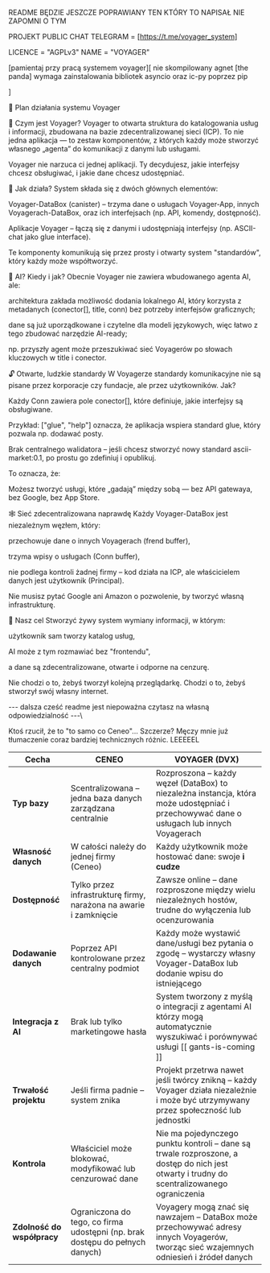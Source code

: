 README BĘDZIE JESZCZE POPRAWIANY TEN KTÓRY TO NAPISAŁ NIE ZAPOMNI O TYM

PROJEKT PUBLIC CHAT
TELEGRAM = [https://t.me/voyager_system]

LICENCE = "AGPLv3"
NAME = "VOYAGER"

[pamientaj przy pracą systemem voyager][
nie skompilowany agnet [the panda] 
wymaga zainstalowania bibliotek asyncio oraz ic-py poprzez pip

]

🧭 Plan działania systemu Voyager

🔹 Czym jest Voyager?
Voyager to otwarta struktura do katalogowania usług i informacji, zbudowana na bazie zdecentralizowanej sieci (ICP). To nie jedna aplikacja — to zestaw komponentów, z których każdy może stworzyć własnego „agenta” do komunikacji z danymi lub usługami.

Voyager nie narzuca ci jednej aplikacji. Ty decydujesz, jakie interfejsy chcesz obsługiwać, i jakie dane chcesz udostępniać.

🔹 Jak działa?
System składa się z dwóch głównych elementów:

Voyager-DataBox (canister) – trzyma dane o usługach Voyager-App, innych Voyagerach-DataBox, oraz ich interfejsach (np. API, komendy, dostępność).

Aplikacje Voyager – łączą się z danymi i udostępniają interfejsy (np. ASCII-chat jako glue interface).

Te komponenty komunikują się przez prosty i otwarty system "standardów", który każdy może współtworzyć.

🧠 AI? Kiedy i jak?
Obecnie Voyager nie zawiera wbudowanego agenta AI, ale:

architektura zakłada możliwość dodania lokalnego AI, który korzysta z metadanych (conector[], title, conn) bez potrzeby interfejsów graficznych;

dane są już uporządkowane i czytelne dla modeli językowych, więc łatwo z tego zbudować narzędzie AI-ready;

np. przyszły agent może przeszukiwać sieć Voyagerów po słowach kluczowych w title i conector.

🔓 Otwarte, ludzkie standardy
W Voyagerze standardy komunikacyjne nie są pisane przez korporacje czy fundacje, ale przez użytkowników. Jak?

Każdy Conn zawiera pole conector[], które definiuje, jakie interfejsy są obsługiwane.

Przykład: ["glue", "help"] oznacza, że aplikacja wspiera standard glue, który pozwala np. dodawać posty.

Brak centralnego walidatora – jeśli chcesz stworzyć nowy standard ascii-market:0.1, po prostu go zdefiniuj i opublikuj.

To oznacza, że:

Możesz tworzyć usługi, które „gadają” między sobą — bez API gatewaya, bez Google, bez App Store.

🕸 Sieć zdecentralizowana naprawdę
Każdy Voyager-DataBox jest niezależnym węzłem, który:

przechowuje dane o innych Voyagerach (frend buffer),

trzyma wpisy o usługach (Conn buffer),

nie podlega kontroli żadnej firmy – kod działa na ICP, ale właścicielem danych jest użytkownik (Principal).

Nie musisz pytać Google ani Amazon o pozwolenie, by tworzyć własną infrastrukturę.

🎯 Nasz cel
Stworzyć żywy system wymiany informacji, w którym:

użytkownik sam tworzy katalog usług,

AI może z tym rozmawiać bez "frontendu",

a dane są zdecentralizowane, otwarte i odporne na cenzurę.

Nie chodzi o to, żebyś tworzył kolejną przeglądarkę.
Chodzi o to, żebyś stworzył swój własny internet.


\--- dalsza cześć readme jest niepoważna czytasz na własną odpowiedzialność ---\

Ktoś rzucił, że to "to samo co Ceneo"...
Szczerze? Męczy mnie już tłumaczenie coraz bardziej technicznych różnic. LEEEEEL

| **Cecha**                  | **CENEO**                                                                    | **VOYAGER (DVX)**                                                                                                                          |
| -------------------------- | ---------------------------------------------------------------------------- | ------------------------------------------------------------------------------------------------------------------------------------------ |
| **Typ bazy**               | Scentralizowana – jedna baza danych zarządzana centralnie                    | Rozproszona – każdy węzeł (DataBox) to niezależna instancja, która może udostępniać i przechowywać dane o usługach lub innych Voyagerach   |
| **Własność danych**        | W całości należy do jednej firmy (Ceneo)                                     | Każdy użytkownik może hostować dane: swoje **i cudze**                                                                                     |
| **Dostępność**             | Tylko przez infrastrukturę firmy, narażona na awarie i zamknięcie            | Zawsze online – dane rozproszone między wielu niezależnych hostów, trudne do wyłączenia lub ocenzurowania                                  |
| **Dodawanie danych**       | Poprzez API kontrolowane przez centralny podmiot                             | Każdy może wystawić dane/usługi bez pytania o zgodę – wystarczy własny Voyager-DataBox lub dodanie wpisu do istniejącego                   |
| **Integracja z AI**        | Brak lub tylko marketingowe hasła                                            | System tworzony z myślą o integracji z agentami AI którzy mogą automatycznie wyszukiwać i porównywać usługi [[ gants-is-coming ]]          |
| **Trwałość projektu**      | Jeśli firma padnie – system znika                                            | Projekt przetrwa nawet jeśli twórcy znikną – każdy Voyager działa niezależnie i może być utrzymywany przez społeczność lub jednostki       |
| **Kontrola**               | Właściciel może blokować, modyfikować lub cenzurować dane                    | Nie ma pojedynczego punktu kontroli – dane są trwale rozproszone, a dostęp do nich jest otwarty i trudny do scentralizowanego ograniczenia |
| **Zdolność do współpracy** | Ograniczona do tego, co firma udostępni (np. brak dostępu do pełnych danych) | Voyagery mogą znać się nawzajem – DataBox może przechowywać adresy innych Voyagerów, tworząc sieć wzajemnych odniesień i źródeł danych     |


